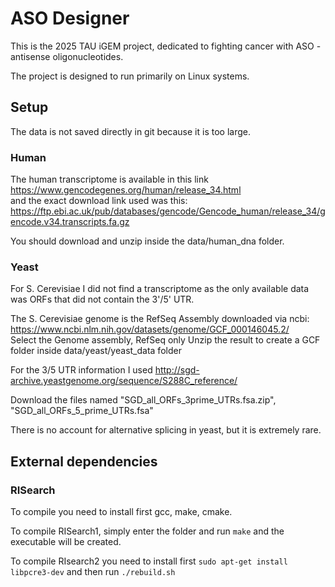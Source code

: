# ASO Designer

This is the 2025 TAU iGEM project, dedicated to fighting cancer with ASO - antisense oligonucleotides.

The project is designed to run primarily on Linux systems.

## Setup
The data is not saved directly in git because it is too large.

### Human
The human transcriptome is available in this link  https://www.gencodegenes.org/human/release_34.html <br/>
and the exact download link used was this:
https://ftp.ebi.ac.uk/pub/databases/gencode/Gencode_human/release_34/gencode.v34.transcripts.fa.gz

You should download and unzip inside the data/human_dna folder.

### Yeast
For S. Cerevisiae I did not find a transcriptome as the only available data was ORFs that did not contain the 3'/5' UTR.

The S. Cerevisiae genome is the RefSeq Assembly downloaded via ncbi:
https://www.ncbi.nlm.nih.gov/datasets/genome/GCF_000146045.2/ <br>
Select the Genome assembly, RefSeq only
Unzip the result to create a GCF folder inside data/yeast/yeast_data folder


For the 3/5 UTR information I used 
http://sgd-archive.yeastgenome.org/sequence/S288C_reference/ <br>

Download the files named "SGD_all_ORFs_3prime_UTRs.fsa.zip", "SGD_all_ORFs_5_prime_UTRs.fsa"

There is no account for alternative splicing in yeast, but it is extremely rare.

## External dependencies

### RISearch

To compile you need to install first gcc, make, cmake.

To compile RISearch1, simply enter the folder and run `make` and the executable will be created.

To compile RIsearch2 you need to install first `sudo apt-get install libpcre3-dev` and then run `./rebuild.sh`
